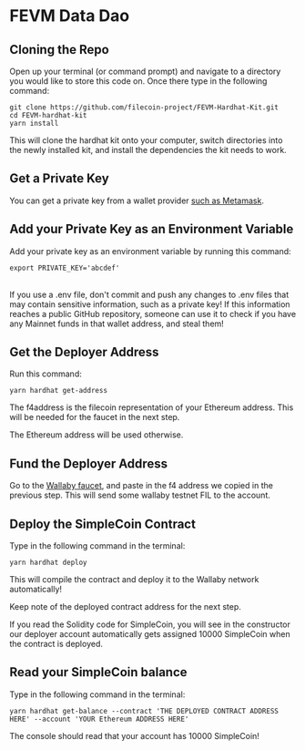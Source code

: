# FEVM Data Dao

## Cloning the Repo

Open up your terminal (or command prompt) and navigate to a directory you would like to store this code on. Once there type in the following command:


```
git clone https://github.com/filecoin-project/FEVM-Hardhat-Kit.git
cd FEVM-hardhat-kit
yarn install
```


This will clone the hardhat kit onto your computer, switch directories into the newly installed kit, and install the dependencies the kit needs to work.


## Get a Private Key

You can get a private key from a wallet provider [such as Metamask](https://metamask.zendesk.com/hc/en-us/articles/360015289632-How-to-export-an-account-s-private-key).


## Add your Private Key as an Environment Variable

Add your private key as an environment variable by running this command: 
 
 ```
export PRIVATE_KEY='abcdef'
```

 \
If you use a .env file, don't commit and push any changes to .env files that may contain sensitive information, such as a private key! If this information reaches a public GitHub repository, someone can use it to check if you have any Mainnet funds in that wallet address, and steal them!


## Get the Deployer Address

Run this command:
```
yarn hardhat get-address
```

The f4address is the filecoin representation of your Ethereum address. This will be needed for the faucet in the next step.

The Ethereum address will be used otherwise.


## Fund the Deployer Address

Go to the [Wallaby faucet](https://wallaby.network/#faucet), and paste in the f4 address we copied in the previous step. This will send some wallaby testnet FIL to the account.


## Deploy the SimpleCoin Contract

Type in the following command in the terminal: 
 
 ```
yarn hardhat deploy
```

This will compile the contract and deploy it to the Wallaby network automatically!

Keep note of the deployed contract address for the next step.

If you read the Solidity code for SimpleCoin, you will see in the constructor our deployer account automatically gets assigned 10000 SimpleCoin when the contract is deployed.


## Read your SimpleCoin balance

Type in the following command in the terminal: 
 
 ```
yarn hardhat get-balance --contract 'THE DEPLOYED CONTRACT ADDRESS HERE' --account 'YOUR Ethereum ADDRESS HERE'
```

The console should read that your account has 10000 SimpleCoin!
